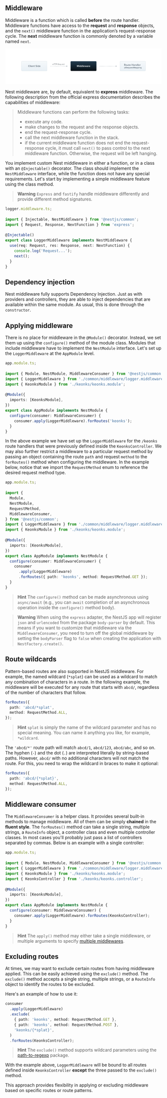 ## Middleware

Middleware is a function which is called **before** the route handler. Middleware functions have access to the **request** and **response** objects, and the `next()` middleware function in the application’s request-response cycle. The **next** middleware function is commonly denoted by a variable named `next`.

![Middleware Image](./docs/images/middleware.png)

Nest middleware are, by default, equivalent to **express** middleware. The following description from the official express documentation describes the capabilities of middleware:

> Middleware functions can perform the following tasks:
>
> - execute any code.
> - make changes to the request and the response objects.
> - end the request-response cycle.
> - call the next middleware function in the stack.
> - if the current middleware function does not end the request-response cycle, it must call `next()` to pass control to the next middleware function. Otherwise, the request will be left hanging.

You implement custom Nest middleware in either a function, or in a class with an `@Injectable()` decorator. The class should implement the `NestMiddleware` interface, while the function does not have any special requirements. Let's start by implementing a simple middleware feature using the class method.

> **Warning**
> `Express` and `fastify` handle middleware differently and provide different method signatures.

```ts
logger.middleware.ts;

import { Injectable, NestMiddleware } from '@nestjs/common';
import { Request, Response, NextFunction } from 'express';

@Injectable()
export class LoggerMiddleware implements NestMiddleware {
  use(req: Request, res: Response, next: NextFunction) {
    console.log('Request...');
    next();
  }
}
```

## Dependency injection

Nest middleware fully supports Dependency Injection. Just as with providers and controllers, they are able to inject dependencies that are available within the same module. As usual, this is done through the `constructor`.

## Applying middleware

There is no place for middleware in the `@Module()` decorator. Instead, we set them up using the `configure()` method of the module class. Modules that include middleware have to implement the `NestModule` interface. Let's set up the `LoggerMiddleware` at the `AppModule` level.

```ts
app.module.ts;

import { Module, NestModule, MiddlewareConsumer } from '@nestjs/common';
import { LoggerMiddleware } from './common/middleware/logger.middleware';
import { KeonksModule } from './keonks/keonks.module';

@Module({
  imports: [KeonksModule],
})
export class AppModule implements NestModule {
  configure(consumer: MiddlewareConsumer) {
    consumer.apply(LoggerMiddleware).forRoutes('keonks');
  }
}
```

In the above example we have set up the `LoggerMiddleware` for the `/keonks` route handlers that were previously defined inside the `KeonksController`. We may also further restrict a middleware to a particular request method by passing an object containing the route `path` and request `method` to the `forRoutes()` method when configuring the middleware. In the example below, notice that we import the `RequestMethod` enum to reference the desired request method type.

```ts
app.module.ts;

import {
  Module,
  NestModule,
  RequestMethod,
  MiddlewareConsumer,
} from '@nestjs/common';
import { LoggerMiddleware } from './common/middleware/logger.middleware';
import { KeonksModule } from './keonks/keonks.module';

@Module({
  imports: [KeonksModule],
})
export class AppModule implements NestModule {
  configure(consumer: MiddlewareConsumer) {
    consumer
      .apply(LoggerMiddleware)
      .forRoutes({ path: 'keonks', method: RequestMethod.GET });
  }
}
```

> **Hint**
> The `configure()` method can be made asynchronous using `async/await` (e.g., you can `await` completion of an asynchronous operation inside the `configure()` method body).

> **Warning**
> When using the `express` adapter, the NestJS app will register `json` and `urlencoded` from the package `body-parser` by default. This means if you want to customize that middleware via the `MiddlewareConsumer`, you need to turn off the global middleware by setting the `bodyParser` flag to `false` when creating the application with `NestFactory.create()`.

## Route wildcards

Pattern-based routes are also supported in NestJS middleware. For example, the named wildcard (`*splat`) can be used as a wildcard to match any combination of characters in a route. In the following example, the middleware will be executed for any route that starts with `abcd/`, regardless of the number of characters that follow.

```ts
forRoutes({
  path: 'abcd/*splat',
  method: RequestMethod.ALL,
});
```

> **Hint**
> `splat` is simply the name of the wildcard parameter and has no special meaning. You can name it anything you like, for example, `*wildcard`.

The `'abcd/*'` route path will match `abcd/1`, `abcd/123`, `abcd/abc`, and so on. The hyphen (`-`) and the dot (`.`) are interpreted literally by string-based paths. However, `abcd/` with no additional characters will not match the route. For this, you need to wrap the wildcard in braces to make it optional:

```ts
forRoutes({
  path: 'abcd/{*splat}',
  method: RequestMethod.ALL,
});
```

## Middleware consumer

The `MiddlewareConsumer` is a helper class. It provides several built-in methods to manage middleware. All of them can be simply **chained** in the **fluent style**. The `forRoutes()` method can take a single string, multiple strings, a `RouteInfo` object, a controller class and even multiple controller classes. In most cases you'll probably just pass a list of controllers separated by commas. Below is an example with a single controller:

```ts
app.module.ts;

import { Module, NestModule, MiddlewareConsumer } from '@nestjs/common';
import { LoggerMiddleware } from './common/middleware/logger.middleware';
import { KeonksModule } from './keonks/keonks.module';
import { KeonksController } from './keonks/keonks.controller';

@Module({
  imports: [KeonksModule],
})
export class AppModule implements NestModule {
  configure(consumer: MiddlewareConsumer) {
    consumer.apply(LoggerMiddleware).forRoutes(KeonksController);
  }
}
```

> **Hint**
> The `apply()` method may either take a single middleware, or multiple arguments to specify [multiple middlewares](https://docs.nestjs.com/middleware#multiple-middleware).

## Excluding routes

At times, we may want to exclude certain routes from having middleware applied. This can be easily achieved using the `exclude()` method. The `exclude()` method accepts a single string, multiple strings, or a `RouteInfo` object to identify the routes to be excluded.

Here's an example of how to use it:

```ts
consumer
  .apply(LoggerMiddleware)
  .exclude(
    { path: 'keonks', method: RequestMethod.GET },
    { path: 'keonks', method: RequestMethod.POST },
    'keonks/{*splat}',
  )
  .forRoutes(KeonksController);
```

> **Hint**
> The `exclude()` method supports wildcard parameters using the [path-to-regexp](https://github.com/pillarjs/path-to-regexp#parameters) package.

With the example above, `LoggerMiddleware` will be bound to all routes defined inside `KeonksController` **except** the three passed to the `exclude()` method.

This approach provides flexibility in applying or excluding middleware based on specific routes or route patterns.
